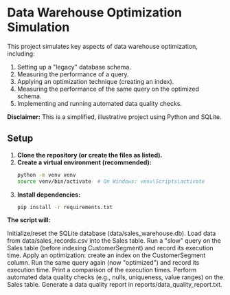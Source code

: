 # Data Warehouse Optimization Simulation

This project simulates key aspects of data warehouse optimization, including:
1.  Setting up a "legacy" database schema.
2.  Measuring the performance of a query.
3.  Applying an optimization technique (creating an index).
4.  Measuring the performance of the same query on the optimized schema.
5.  Implementing and running automated data quality checks.

**Disclaimer:** This is a simplified, illustrative project using Python and SQLite.

## Setup

1.  **Clone the repository (or create the files as listed).**
2.  **Create a virtual environment (recommended):**
    ```bash
    python -m venv venv
    source venv/bin/activate  # On Windows: venv\Scripts\activate
    ```
3.  **Install dependencies:**
    ```bash
    pip install -r requirements.txt
    ```

**The script will:**

Initialize/reset the SQLite database (data/sales_warehouse.db).
Load data from data/sales_records.csv into the Sales table.
Run a "slow" query on the Sales table (before indexing CustomerSegment) and record its execution time.
Apply an optimization: create an index on the CustomerSegment column.
Run the same query again (now "optimized") and record its execution time.
Print a comparison of the execution times.
Perform automated data quality checks (e.g., nulls, uniqueness, value ranges) on the Sales table.
Generate a data quality report in reports/data_quality_report.txt.
